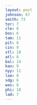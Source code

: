 ```yaml
---
layout: post
johnson: 67
smith: 73
tor: 7
cle: 8
bos: 6
tam: 11
pit: 8
cin: 9
stl: 10
atl: 8
bal: 14
kan: 9
nyy: 11
laa: 8
sdg: 6
was: 8
phi: 10
lad: 7
---
```

